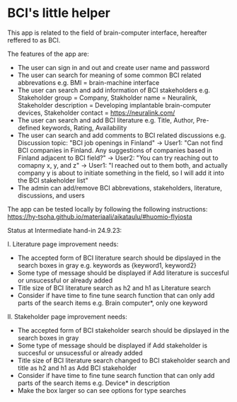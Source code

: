 # BCI's little helper

This app is related to the field of brain-computer interface, hereafter reffered to as BCI. 

The features of the app are:

- The user can sign in and out and create user name and password
- The user can search for meaning of some common BCI related abbrevations e.g. BMI = brain-machine interface
- The user can search and add information of BCI stakeholders e.g. Stakeholder group = Company, Stakholder name = Neuralink, Stakeholder description = Developing implantable brain-computer devices, Stakeholder contact = https://neuralink.com/
- The user can search and add BCI literature e.g. Title, Author, Pre-defined keywords, Rating, Availability
- The user can search and add comments to BCI related discussions e.g. Discussion topic: "BCI job openings in Finland" -> User1: "Can not find BCI companies in Finland. Any suggestions of companies based in Finland adjacent to BCI field?" -> User2: "You can try reaching out to comapny x, y, and z" -> User1: "I reached out to them both, and actually company y is about to initiate something in the field, so I will add it into the BCI stakeholder list"
- The admin can add/remove BCI abbrevations, stakeholders, literature, discussions, and users

The app can be tested locally by following the following instructions: https://hy-tsoha.github.io/materiaali/aikataulu/#huomio-flyiosta

Status at Intermediate hand-in 24.9.23:

I. Literature page improvement needs:
- The accepted form of BCI literature search should be dipslayed in the search boxes in gray e.g. keywords as {keyword1, keyword2}
- Some type of message should be displayed if Add literature is succesful or unsucessful or already added
- Title size of BCI literature search as h2 and h1 as Literature search
- Consider if have time to fine tune search function that can only add parts of the search items e.g. Brain computer*, only one keyword

II. Stakeholder  page improvement needs:
- The accepted form of BCI stakeholder search should be dipslayed in the search boxes in gray
- Some type of message should be displayed if Add stakeholder is succesful or unsucessful or already added
- Title size of BCI literature search changed to BCI stakeholder search and title as h2 and h1 as Add BCI stakeholder 
- Consider if have time to fine tune search function that can only add parts of the search items e.g. Device* in description
- Make the box larger so can see options for type searches

